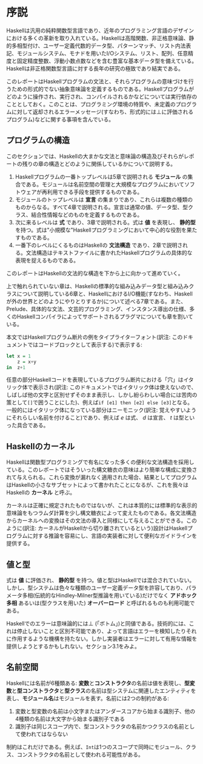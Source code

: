 # 序説

Haskellは汎用の純粋関数型言語であり、近年のプログラミング言語のデザインにおける多くの革新を取り入れている。Haskellは高階関数、非正格意味論、静的多相型付け、ユーザー定義代数的データ型、パターンマッチ、リスト内法表記、モジュールシステム、モナドを用いたI/Oシステム、リスト、配列、任意精度と固定精度整数、浮動小数点数などを含む豊富な基本データ型を備えている。Haskellは非正格関数型言語に対する長年の研究の極致であり結実である。

このレポートはHaskellプログラムの文法と、それらプログラムの意味づけを行うための形式的でない抽象意味論を定義するものである。Haskellプログラムがどのように操作され、実行され、コンパイルされるかなどについては実行依存のこととしておく。このことは、プログラミング環境の特質や、未定義のプログラムに対して返却されるエラーメッセージ(すなわち、形式的には⊥に評価されるプログラム)などに関する事項を含んでいる。

## プログラムの構造

このセクションでは、Haskellの大まかな文法と意味論の構造及びそれらがレポートの残りの章の構造とどのように関係しているかについて説明する。

1. Haskellプログラムの一番トップレベルは5章で説明される **モジュール** の集合である。モジュールは名前空間の管理と大規模なプログラムにおいてソフトウェアが再利用できる手段を提供するものである。
1. モジュールのトップレベルは **宣言** の集まりであり、これらは複数の種類のものからなる。すべて4章で説明される。宣言は通常の値、データ型、型クラス、結合性情報などのものを定義するものである。
1. 次に来るレベルは **式** であり、3章で説明される。式は **値** を表現し、 **静的型** を持つ。式は"小規模な"Haskellプログラミングにおいて中心的な役割を果たすものである。
1. 一番下のレベルにくるものはHaskellの **文法構造** であり、2章で説明される。文法構造はテキストファイルに書かれたHaskellプログラムの具体的な表現を捉えるものである。

このレポートはHaskellの文法的な構造を下から上に向かって進めていく。

上で触れられていない章は、Haskellの標準的な組み込みデータ型と組み込みクラスについて説明している6章と、HaskellにおけるI/O機能(すなわち、Haskellが外の世界とどのようにやりとりするか)について述べる7章である。また、Prelude、具体的な文法、文芸的プログラミング、インスタンス導出の仕様、多くのHaskellコンパイラによってサポートされるプラグマについても章を割いている。

本文ではHaskellプログラム断片の例をタイプライターフォント(訳注: このドキュメントではコードブロックとして表示する)で表示する:

```haskell
let x = 1
    z = x+y
in  z+1
```

任意の部分Haskellコードを表現しているプログラム断片における「穴」はイタリック体で表示され(訳注: このドキュメントではイタリック体は使えないので、しばしば他の文字と区別せずそのまま表示し、しかし紛らわしい場合には苦肉の策として`[]`で囲うことにした)、例えば`if [e1] then [e2] else [e3]`となる。一般的にはイタリック体になっている部分はニーモニック(訳注: 覚えやすいようにそれらしい名前を付けること)であり、例えば *e* は式、 *d* は宣言、 *t* は型といった具合である。

## Haskellのカーネル

Haskellは関数型プログラミングで有名になった多くの便利な文法構造を採用している。このレポートではそういった構文糖衣の意味はより簡単な構成に変換されて与えられる。これら変換が漏れなく適用された場合、結果としてプログラムはHaskellの小さなサブセットによって書かれたことになるが、これを我々はHaskellの **カーネル** と呼ぶ。

カーネルは正確に規定されたものではないが、これは本質的には標準的な表示的意味論をもつラムダ計算を少し構文糖衣によって変えたものである。各文法構造からカーネルへの変換はその文法の導入と同様にして与えることができる。このように(訳注: カーネルがHaskellから切り離されているという)設計はHaskellプログラムに対する推論を容易にし、言語の実装者に対して便利なガイドラインを提供する。

## 値と型

式は **値** に評価され、 **静的型** を持つ。値と型はHaskellでは混合されていない。しかし、型システムは色々な種類のユーザー定義データ型を許容しており、パラメータ多相(伝統的なHindley-Milner型推論を用いている)だけでなく **アドホック多相** あるいは(型クラスを用いた) **オーバーロード** と呼ばれるものも利用可能である。

Haskellでのエラーは意味論的には⊥ (「ボトム」)と同値である。技術的には、これは停止しないことと区別不可能であり、よって言語はエラーを検知したりそれに作用するような機構を持たない。しかし実装者はエラーに対して有用な情報を提供しようとするかもしれない。セクション3.1をみよ。

## 名前空間

Haskellには名前が6種類ある: **変数**と**コンストラクタ**の名前は値を表現し、**型変数**と**型コンストラクタ**と**型クラス**の名前は型システムに関連したエンティティを表し、**モジュール名**はモジュールを表す。名前には2つの制約がある:

1. 変数と型変数の名前は小文字またはアンダースコアから始まる識別子、他の4種類の名前は大文字から始まる識別子である
1. 識別子は同じスコープ内で、型コンストラクタの名前かつクラスの名前として使われてはならない

制約はこれだけである。例えば、`Int`は1つのスコープで同時にモジュール、クラス、コンストラクタの名前として使われる可能性がある。
